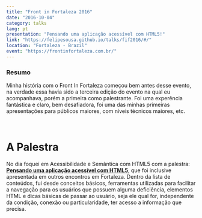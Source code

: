```yaml
---
title: "Front in Fortaleza 2016"
date: "2016-10-04"
category: talks
lang: pt
presentation: "Pensando uma aplicação acessível com HTML5!"
link: "https://felipesousa.github.io/talks/fif2016/#/"
location: "Fortaleza - Brazil"
event: "https://frontinfortaleza.com.br/"
---
```


### Resumo

Minha história com o Front In Fortaleza começou bem antes desse evento, na verdade essa havia sido a terceira edição do evento na qual eu acompanhava, porém a primeira como palestrante. Foi uma experência fantástica e claro, bem desafiadora, foi uma das minhas primeiras apresentações para públicos maiores, com níveis técnicos maiores, etc.

<br />

# A Palestra

No dia foquei em Acessibilidade e Semântica com HTML5 com a palestra: [**Pensando uma aplicação acessível com HTML5**](https://felipesousa.github.io/talks/fif2016/#/), que foi inclusive apresentada em outros encontros em Fortaleza. Dentro da lista de conteúdos, fui desde conceitos básicos, ferramentas utilizadas para facilitar a navegação para os usuários que possuem alguma deficiência, elementos HTML e dicas básicas de passar ao usuário, seja ele qual for, independente da condição, conexão ou particularidade, ter acesso a informação que precisa.

<br />
